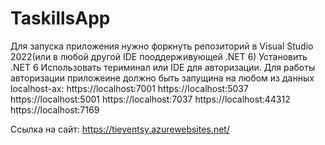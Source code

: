 # TaskillsApp

Для запуска приложения нужно форкнуть репозиторий в Visual Studio 2022(или в любой другой IDE пооддерживующей .NET 6)
Установить .NET 6
Использовать териминал или IDE для авторизации.
Для работы авторизации приложеине должно быть запущина на любом из данных localhost-ах:
https://localhost:7001
https://localhost:5037
https://localhost:5001
https://localhost:7037
https://localhost:44312
https://localhost:7169


Ссылка на сайт: https://tieventsy.azurewebsites.net/
